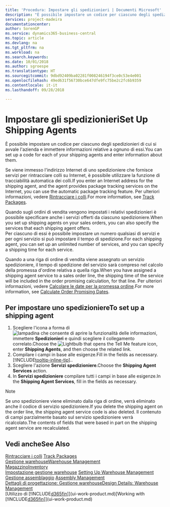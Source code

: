 ```yaml
---
title: 'Procedura: Impostare gli spedizionieri | Documenti Microsoft'
description: "È possibile impostare un codice per ciascuno degli spedizionieri di cui si avvale l'azienda e immettere informazioni relative a ognuno di essi."
services: project-madeira
documentationcenter: 
author: SorenGP
ms.service: dynamics365-business-central
ms.topic: article
ms.devlang: na
ms.tgt_pltfrm: na
ms.workload: na
ms.search.keywords: 
ms.date: 10/01/2018
ms.author: sgroespe
ms.translationtype: HT
ms.sourcegitcommit: 9dbd92409ba02281f008246194f3ce0c53e4e001
ms.openlocfilehash: 49ed631f56730bce647dfe9fc75be2c2fc6b9359
ms.contentlocale: it-it
ms.lasthandoff: 09/28/2018

---
```

# <a name="set-up-shipping-agents"></a><span data-ttu-id="acb18-103">Impostare gli spedizionieri</span><span class="sxs-lookup"><span data-stu-id="acb18-103">Set Up Shipping Agents</span></span>
<span data-ttu-id="acb18-104">È possibile impostare un codice per ciascuno degli spedizionieri di cui si avvale l'azienda e immettere informazioni relative a ognuno di essi.</span><span class="sxs-lookup"><span data-stu-id="acb18-104">You can set up a code for each of your shipping agents and enter information about them.</span></span>  

<span data-ttu-id="acb18-105">Se viene immesso l'indirizzo Internet di uno spedizioniere che fornisce servizi per rintracciare colli su Internet, è possibile utilizzare la funzione di tracciabilità automatica dei colli.</span><span class="sxs-lookup"><span data-stu-id="acb18-105">If you enter an Internet address for the shipping agent, and the agent provides package tracking services on the Internet, you can use the automatic package tracking feature.</span></span> <span data-ttu-id="acb18-106">Per ulteriori informazioni, vedere [Rintracciare i colli](sales-how-track-packages.md).</span><span class="sxs-lookup"><span data-stu-id="acb18-106">For more information, see [Track Packages](sales-how-track-packages.md).</span></span>

<span data-ttu-id="acb18-107">Quando sugli ordini di vendita vengono impostati i relativi spedizionieri è possibile specificare anche i servizi offerti da ciascuno spedizioniere.</span><span class="sxs-lookup"><span data-stu-id="acb18-107">When you set up shipping agents on your sales orders, you can also specify the services that each shipping agent offers.</span></span>  
<span data-ttu-id="acb18-108">Per ciascuno di essi è possibile impostare un numero qualsiasi di servizi e per ogni servizio si può impostare il tempo di spedizione.</span><span class="sxs-lookup"><span data-stu-id="acb18-108">For each shipping agent, you can set up an unlimited number of services, and you can specify a shipping time for each service.</span></span>  

<span data-ttu-id="acb18-109">Quando a una riga di ordine di vendita viene assegnato un servizio spedizioniere, il tempo di spedizione del servizio sarà compreso nel calcolo della promessa d'ordine relativa a quella riga.</span><span class="sxs-lookup"><span data-stu-id="acb18-109">When you have assigned a shipping agent service to a sales order line, the shipping time of the service will be included in the order promising calculation, for that line.</span></span> <span data-ttu-id="acb18-110">Per ulteriori informazioni, vedere [Calcolare le date per la promessa ordine](sales-how-to-calculate-order-promising-dates.md).</span><span class="sxs-lookup"><span data-stu-id="acb18-110">For more information, see [Calculate Order Promising Dates](sales-how-to-calculate-order-promising-dates.md).</span></span>

## <a name="to-set-up-a-shipping-agent"></a><span data-ttu-id="acb18-111">Per impostare uno spedizioniere</span><span class="sxs-lookup"><span data-stu-id="acb18-111">To set up a shipping agent</span></span>  
1.  <span data-ttu-id="acb18-112">Scegliere l'icona a forma di ![lampadina che consente di aprire la funzionalità delle informazioni](media/ui-search/search_small.png "Informazioni sull'operazione che si desidera eseguire"), immettere **Spedizionieri** e quindi scegliere il collegamento correlato.</span><span class="sxs-lookup"><span data-stu-id="acb18-112">Choose the ![Lightbulb that opens the Tell Me feature](media/ui-search/search_small.png "Tell me what you want to do") icon, enter **Shipping Agents**, and then choose the related link.</span></span>  
2.  <span data-ttu-id="acb18-113">Compilare i campi in base alle esigenze.</span><span class="sxs-lookup"><span data-stu-id="acb18-113">Fill in the fields as necessary.</span></span> [!INCLUDE[tooltip-inline-tip](includes/tooltip-inline-tip_md.md)]<span data-ttu-id="acb18-114">.</span><span class="sxs-lookup"><span data-stu-id="acb18-114">.</span></span>  
3.  <span data-ttu-id="acb18-115">Scegliere l'azione **Servizi spedizioniere**.</span><span class="sxs-lookup"><span data-stu-id="acb18-115">Choose the **Shipping Agent Services** action.</span></span>
4. <span data-ttu-id="acb18-116">In **Servizi spedizioniere** compilare tutti i campi in base alle esigenze.</span><span class="sxs-lookup"><span data-stu-id="acb18-116">In the **Shipping Agent Services**, fill in the fields as necessary.</span></span>

> [!NOTE]  
>  <span data-ttu-id="acb18-117">Se uno spedizioniere viene eliminato dalla riga di ordine, verrà eliminato anche il codice di servizio spedizioniere.</span><span class="sxs-lookup"><span data-stu-id="acb18-117">If you delete the shipping agent on the order line, the shipping agent service code is also deleted.</span></span> <span data-ttu-id="acb18-118">Il contenuto di campi parzialmente basato sul servizio spedizioniere verrà ricalcolato.</span><span class="sxs-lookup"><span data-stu-id="acb18-118">The contents of fields that were based in part on the shipping agent service are recalculated.</span></span>  

## <a name="see-also"></a><span data-ttu-id="acb18-119">Vedi anche</span><span class="sxs-lookup"><span data-stu-id="acb18-119">See Also</span></span>
<span data-ttu-id="acb18-120">[Rintracciare i colli](sales-how-track-packages.md)  </span><span class="sxs-lookup"><span data-stu-id="acb18-120">[Track Packages](sales-how-track-packages.md)  </span></span>  
[<span data-ttu-id="acb18-121">Gestione warehouse</span><span class="sxs-lookup"><span data-stu-id="acb18-121">Warehouse Management</span></span>](warehouse-manage-warehouse.md)  
[<span data-ttu-id="acb18-122">Magazzino</span><span class="sxs-lookup"><span data-stu-id="acb18-122">Inventory</span></span>](inventory-manage-inventory.md)  
<span data-ttu-id="acb18-123">[Impostazione gestione warehouse](warehouse-setup-warehouse.md)   </span><span class="sxs-lookup"><span data-stu-id="acb18-123">[Setting Up Warehouse Management](warehouse-setup-warehouse.md)   </span></span>  
<span data-ttu-id="acb18-124">[Gestione assemblaggio](assembly-assemble-items.md)  </span><span class="sxs-lookup"><span data-stu-id="acb18-124">[Assembly Management](assembly-assemble-items.md)  </span></span>  
[<span data-ttu-id="acb18-125">Dettagli di progettazione: Gestione warehouse</span><span class="sxs-lookup"><span data-stu-id="acb18-125">Design Details: Warehouse Management</span></span>](design-details-warehouse-management.md)  
<span data-ttu-id="acb18-126">[Utilizzo di [!INCLUDE[d365fin](includes/d365fin_md.md)]](ui-work-product.md)</span><span class="sxs-lookup"><span data-stu-id="acb18-126">[Working with [!INCLUDE[d365fin](includes/d365fin_md.md)]](ui-work-product.md)</span></span>  

